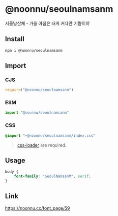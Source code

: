# @noonnu/seoulnamsanm
서울남산체 - 가을 아침은 내게 커다란 기쁨이야

## Install
```sh
npm i @noonnu/seoulnamsanm
```
## Import
### CJS
```js
require("@noonnu/seoulnamsanm")
```
### ESM
```js
import "@noonnu/seoulnamsanm"
```
### CSS 
```css
@import "~@noonnu/seoulnamsanm/index.css"
```
> [css-loader](https://github.com/webpack-contrib/css-loader) are required.

## Usage
```css
body {
    font-family: "SeoulNamsanM", serif;
}
```

## Link
https://noonnu.cc/font_page/59